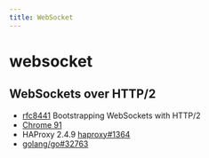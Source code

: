 ```yaml
---
title: WebSocket
---
```


# websocket

## WebSockets over HTTP/2

- [rfc8441](https://datatracker.ietf.org/doc/html/rfc8441) Bootstrapping WebSockets with HTTP/2
- [Chrome 91](https://www.chromestatus.com/feature/6251293127475200)
- HAProxy 2.4.9 [haproxy#1364](https://github.com/haproxy/haproxy/issues/1364)
- [golang/go#32763](https://github.com/golang/go/issues/32763)

